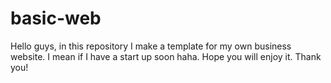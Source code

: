 # basic-web
Hello guys, in this repository I make a template for my own business website. I mean if I have a start up soon haha. Hope you will enjoy it. Thank you!
